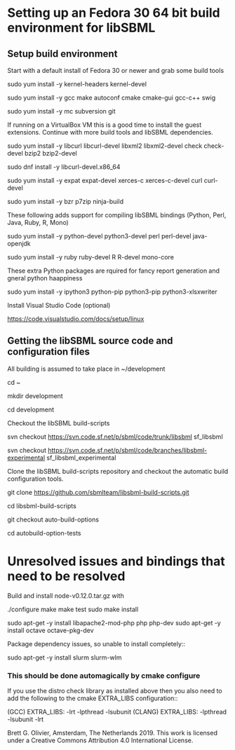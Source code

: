 # Setting up an Fedora 30 64 bit build environment for libSBML

## Setup build environment

Start with a default install of Fedora 30 or newer and grab some build tools 

  sudo yum install -y kernel-headers kernel-devel 
  
  sudo yum install -y gcc make autoconf cmake cmake-gui gcc-c++ swig
  
  sudo yum install -y mc subversion git

 
If running on a VirtualBox VM this is a good time to install the guest extensions.
Continue with more build tools and libSBML dependencies.
 
 
 sudo yum install -y libcurl libcurl-devel libxml2 libxml2-devel check check-devel bzip2 bzip2-devel

 sudo dnf install -y libcurl-devel.x86_64 
 
 sudo yum install -y expat expat-devel xerces-c xerces-c-devel curl curl-devel

 sudo yum install -y bzr p7zip ninja-build
 


  
These following adds support for compiling libSBML bindings (Python, Perl, Java, Ruby, R, Mono)
 
 sudo yum install -y python-devel python3-devel perl perl-devel java-openjdk
 
 sudo yum install -y ruby ruby-devel R R-devel mono-core

 
These extra Python packages are rquired for fancy report generation and gneral python haappiness

  sudo yum install -y ipython3 python-pip python3-pip python3-xlsxwriter
  
Install Visual Studio Code (optional)

 https://code.visualstudio.com/docs/setup/linux

 
## Getting the libSBML source code and configuration files

All building is assumed to take place in ~/development

 cd ~
 
 mkdir development
 
 cd development

Checkout the libSBML build-scripts

 svn checkout https://svn.code.sf.net/p/sbml/code/trunk/libsbml sf_libsbml
 
 svn checkout https://svn.code.sf.net/p/sbml/code/branches/libsbml-experimental sf_libsbml_experimental
 
Clone the libSBML build-scripts repository and checkout the automatic build configuration tools.

 git clone https://github.com/sbmlteam/libsbml-build-scripts.git
 
 cd libsbml-build-scripts
 
 git checkout auto-build-options
 
 cd autobuild-option-tests


# Unresolved issues and bindings that need to be resolved

Build and install node-v0.12.0.tar.gz with

./configure
 make
 make test
 sudo make install


 sudo apt-get -y install libapache2-mod-php php php-dev
 sudo apt-get -y install octave octave-pkg-dev


Package dependency issues, so unable to install completely::

 sudo apt-get -y install slurm slurm-wlm

### This should be done automagically by cmake configure

If you use the distro check library as installed above then you also need to add the
following to the cmake EXTRA_LIBS configuration::

(GCC)   EXTRA_LIBS: -lrt -lpthread -lsubunit
(CLANG) EXTRA_LIBS: -lpthread -lsubunit -lrt 

Brett G. Olivier, Amsterdam, The Netherlands 2019. This work is licensed under a Creative Commons Attribution 4.0 International License.
